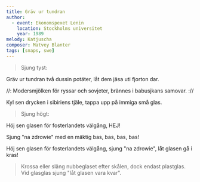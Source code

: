 ```yaml
---
title: Gräv ur tundran
author:
  - event: Ekonomspexet Lenin
    location: Stockholms universitet
    year: 1989
melody: Katjuscha
composer: Matvey Blanter
tags: [snaps, swe]
---
```


> Sjung tyst:

Gräv ur tundran två dussin potäter,
låt dem jäsa uti fjorton dar.

//: Modersmjölken för ryssar och sovjeter,
brännes i babusjkans samovar. ://

Kyl sen drycken i sibiriens tjäle,
tappa upp på immiga små glas.

> Sjung högt:

Höj sen glasen för fosterlandets välgång, HEJ!

Sjung "na zdrowie" med en mäktig
bas, bas, bas, bas!

Höj sen glasen för fosterlandets välgång,
sjung "na zdrowie", låt glasen gå i kras!

> Krossa eller släng nubbeglaset efter skålen, dock endast plastglas.
> Vid glasglas sjung "låt glasen vara kvar".
